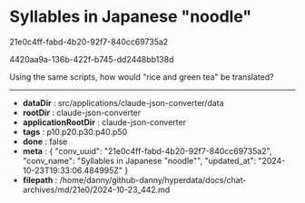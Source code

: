 # Syllables in Japanese "noodle"

21e0c4ff-fabd-4b20-92f7-840cc69735a2

4420aa9a-136b-422f-b745-dd2448bb138d

Using the same scripts, how would "rice and green tea" be translated?

---

* **dataDir** : src/applications/claude-json-converter/data
* **rootDir** : claude-json-converter
* **applicationRootDir** : claude-json-converter
* **tags** : p10.p20.p30.p40.p50
* **done** : false
* **meta** : {
  "conv_uuid": "21e0c4ff-fabd-4b20-92f7-840cc69735a2",
  "conv_name": "Syllables in Japanese \"noodle\"",
  "updated_at": "2024-10-23T19:33:06.484995Z"
}
* **filepath** : /home/danny/github-danny/hyperdata/docs/chat-archives/md/21e0/2024-10-23_442.md
